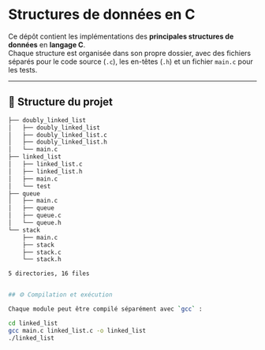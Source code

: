# Structures de données en C

Ce dépôt contient les implémentations des **principales structures de données** en **langage C**.  
Chaque structure est organisée dans son propre dossier, avec des fichiers séparés pour le code source (`.c`), les en-têtes (`.h`) et un fichier `main.c` pour les tests.

---

## 📁 Structure du projet

```bash
├── doubly_linked_list
│   ├── doubly_linked_list
│   ├── doubly_linked_list.c
│   ├── doubly_linked_list.h
│   └── main.c
├── linked_list
│   ├── linked_list.c
│   ├── linked_list.h
│   ├── main.c
│   └── test
├── queue
│   ├── main.c
│   ├── queue
│   ├── queue.c
│   └── queue.h
└── stack
    ├── main.c
    ├── stack
    ├── stack.c
    └── stack.h

5 directories, 16 files


## ⚙️ Compilation et exécution

Chaque module peut être compilé séparément avec `gcc` :

cd linked_list
gcc main.c linked_list.c -o linked_list
./linked_list

